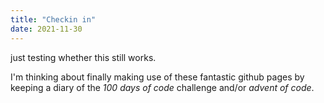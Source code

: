 ```yaml
---
title: "Checkin in"
date: 2021-11-30
---
```


just testing whether this still works.

I'm thinking about finally making use of these fantastic github pages by keeping a diary of the _100 days of code_ challenge and/or _advent of code_.
